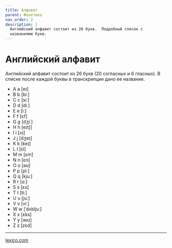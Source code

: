 ```yaml
---
title: Алфавит
parent: Фонетика
nav_order: 2
description: |
  Английский алфавит состоит из 26 букв.  Подробный список с
  названиями букв.
---
```


# Английский алфавит

Английский алфавит состоит из 26 букв (20 согласных и 6 гласных).  В
списке после каждой буквы в транскрипции дано ее название.

- А а [eɪ]
- В b [biː]
- С с [siː]
- D d [diː]
- Е е [iː]
- F f [ɛf]
- G g [dʒiː]
- H h [eɪtʃ]
- I i [ʌɪ]
- J j [dʒeɪ]
- K k [keɪ]
- L l [ɛl]
- M m [ɛm]
- N n [ɛn]
- O o [əʊ]
- P p [piː]
- Q q [kjuː]
- R r [ɑː]
- S s [ɛs]
- T t [tiː]
- U u [juː]
- V v [viː]
- W w [ˈdʌbljuː]
- X x [ɛks]
- Y y [wʌɪ]
- Z z [zɛd]

---

[lexico.com](https://www.lexico.com/)
